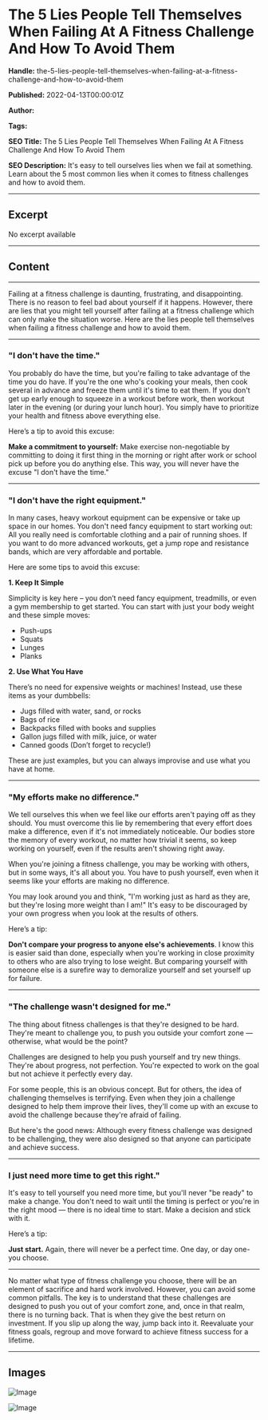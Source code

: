 # The 5 Lies People Tell Themselves When Failing At A Fitness Challenge And How To Avoid Them

**Handle:** the-5-lies-people-tell-themselves-when-failing-at-a-fitness-challenge-and-how-to-avoid-them

**Published:** 2022-04-13T00:00:01Z

**Author:**  

**Tags:** 

**SEO Title:** The 5 Lies People Tell Themselves When Failing At A Fitness Challenge And How To Avoid Them

**SEO Description:** It's easy to tell ourselves lies when we fail at something. Learn about the 5 most common lies when it comes to fitness challenges and how to avoid them.

---

## Excerpt

No excerpt available

---

## Content

---

Failing at a fitness challenge is daunting, frustrating, and disappointing. There is no reason to feel bad about yourself if it happens. However, there are lies that you might tell yourself after failing at a fitness challenge which can only make the situation worse. Here are the lies people tell themselves when failing a fitness challenge and how to avoid them.

---

### "I don't have the time."

You probably do have the time, but you're failing to take advantage of the time you do have. If you're the one who's cooking your meals, then cook several in advance and freeze them until it's time to eat them. If you don't get up early enough to squeeze in a workout before work, then workout later in the evening (or during your lunch hour). You simply have to prioritize your health and fitness above everything else.

Here’s a tip to avoid this excuse:

**Make a commitment to yourself:** Make exercise non-negotiable by committing to doing it first thing in the morning or right after work or school pick up before you do anything else. This way, you will never have the excuse "I don't have the time."

---

### "I don't have the right equipment."

In many cases, heavy workout equipment can be expensive or take up space in our homes. You don't need fancy equipment to start working out: All you really need is comfortable clothing and a pair of running shoes. If you want to do more advanced workouts, get a jump rope and resistance bands, which are very affordable and portable.

Here are some tips to avoid this excuse:

**1. Keep It Simple**

Simplicity is key here – you don’t need fancy equipment, treadmills, or even a gym membership to get started. You can start with just your body weight and these simple moves:

- Push-ups
- Squats
- Lunges
- Planks

**2. Use What You Have**

There’s no need for expensive weights or machines! Instead, use these items as your dumbbells:

- Jugs filled with water, sand, or rocks
- Bags of rice
- Backpacks filled with books and supplies
- Gallon jugs filled with milk, juice, or water
- Canned goods (Don’t forget to recycle!)

These are just examples, but you can always improvise and use what you have at home.

---

### "My efforts make no difference."

We tell ourselves this when we feel like our efforts aren't paying off as they should. You must overcome this lie by remembering that every effort does make a difference, even if it's not immediately noticeable. Our bodies store the memory of every workout, no matter how trivial it seems, so keep working on yourself, even if the results aren't showing right away.

When you're joining a fitness challenge, you may be working with others, but in some ways, it's all about you. You have to push yourself, even when it seems like your efforts are making no difference.

You may look around you and think, "I'm working just as hard as they are, but they're losing more weight than I am!" It's easy to be discouraged by your own progress when you look at the results of others.

Here’s a tip:

**Don't compare your progress to anyone else's achievements**. I know this is easier said than done, especially when you're working in close proximity to others who are also trying to lose weight. But comparing yourself with someone else is a surefire way to demoralize yourself and set yourself up for failure.

---

### "The challenge wasn't designed for me."

The thing about fitness challenges is that they're designed to be hard. They're meant to challenge you, to push you outside your comfort zone — otherwise, what would be the point?

Challenges are designed to help you push yourself and try new things. They're about progress, not perfection. You're expected to work on the goal but not achieve it perfectly every day.

For some people, this is an obvious concept. But for others, the idea of challenging themselves is terrifying. Even when they join a challenge designed to help them improve their lives, they'll come up with an excuse to avoid the challenge because they're afraid of failing.

But here's the good news: Although every fitness challenge was designed to be challenging, they were also designed so that anyone can participate and achieve success.

---

### I just need more time to get this right."

It's easy to tell yourself you need more time, but you'll never "be ready" to make a change. You don't need to wait until the timing is perfect or you're in the right mood — there is no ideal time to start. Make a decision and stick with it.

Here’s a tip:

**Just start.** Again, there will never be a perfect time. One day, or day one- you choose.

---

No matter what type of fitness challenge you choose, there will be an element of sacrifice and hard work involved. However, you can avoid some common pitfalls. The key is to understand that these challenges are designed to push you out of your comfort zone, and, once in that realm, there is no turning back. That is when they give the best return on investment. If you slip up along the way, jump back into it. Reevaluate your fitness goals, regroup and move forward to achieve fitness success for a lifetime.

---

## Images

![Image](undefined)

![Image](undefined)


